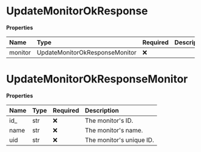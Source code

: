 # UpdateMonitorOkResponse

**Properties**

| Name    | Type                           | Required | Description |
| :------ | :----------------------------- | :------- | :---------- |
| monitor | UpdateMonitorOkResponseMonitor | ❌       |             |

# UpdateMonitorOkResponseMonitor

**Properties**

| Name | Type | Required | Description              |
| :--- | :--- | :------- | :----------------------- |
| id\_ | str  | ❌       | The monitor's ID.        |
| name | str  | ❌       | The monitor's name.      |
| uid  | str  | ❌       | The monitor's unique ID. |
